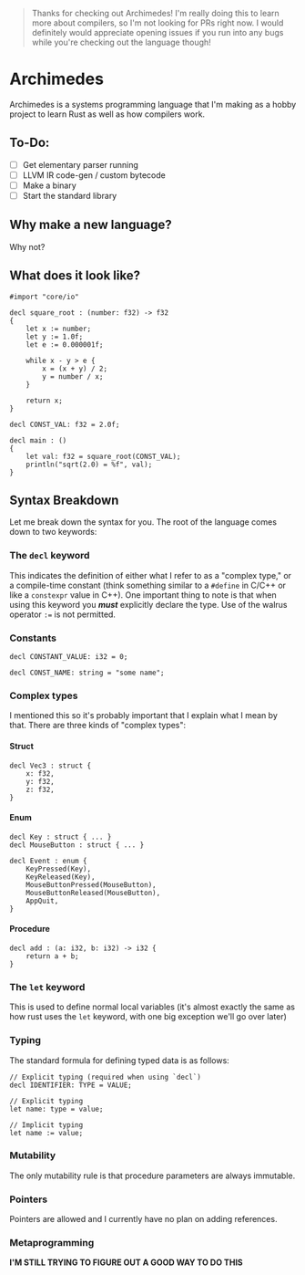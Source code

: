 > Thanks for checking out Archimedes! I'm really doing this to learn more about compilers, so I'm not looking for PRs right now. I would definitely would appreciate opening issues if you run into any bugs while you're checking out the language though!

# Archimedes
Archimedes is a systems programming language that I'm making as a hobby project to learn Rust as well as how compilers work.

## To-Do:
- [ ] Get elementary parser running
- [ ] LLVM IR code-gen / custom bytecode
- [ ] Make a binary
- [ ] Start the standard library

## Why make a new language?
Why not?

## What does it look like?
```amds
#import "core/io"

decl square_root : (number: f32) -> f32
{
    let x := number;
    let y := 1.0f;
    let e := 0.000001f;

    while x - y > e {
        x = (x + y) / 2;
        y = number / x;
    }

    return x;
}

decl CONST_VAL: f32 = 2.0f;

decl main : ()
{
    let val: f32 = square_root(CONST_VAL);
    println("sqrt(2.0) = %f", val);
}
```
## Syntax Breakdown
Let me break down the syntax for you. The root of the language comes down to two keywords:

### The `decl` keyword
This indicates the definition of either what I refer to as a "complex type," or a compile-time constant (think something similar to a `#define` in C/C++ or like a `constexpr` value in C++). One important thing to note is that when using this keyword you ***must*** explicitly declare the type. Use of the walrus operator `:=` is not permitted.

### Constants
```amds
decl CONSTANT_VALUE: i32 = 0;

decl CONST_NAME: string = "some name";
```

### Complex types
I mentioned this so it's probably important that I explain what I mean by that. There are three kinds of "complex types":

#### Struct
```amds
decl Vec3 : struct {
    x: f32,
    y: f32,
    z: f32,
}
```
#### Enum
```amds
decl Key : struct { ... }
decl MouseButton : struct { ... }

decl Event : enum {
    KeyPressed(Key),
    KeyReleased(Key),
    MouseButtonPressed(MouseButton),
    MouseButtonReleased(MouseButton),
    AppQuit,
}
```
#### Procedure
```amds
decl add : (a: i32, b: i32) -> i32 {
    return a + b;
}
```

### The `let` keyword
This is used to define normal local variables (it's almost exactly the same as how rust uses the `let` keyword, with one big exception we'll go over later)

### Typing
The standard formula for defining typed data is as follows:
```amds
// Explicit typing (required when using `decl`)
decl IDENTIFIER: TYPE = VALUE;

// Explicit typing
let name: type = value;

// Implicit typing
let name := value;
```

### Mutability
The only mutability rule is that procedure parameters are always immutable.

### Pointers
Pointers are allowed and I currently have no plan on adding references.

### Metaprogramming
**I'M STILL TRYING TO FIGURE OUT A GOOD WAY TO DO THIS**
